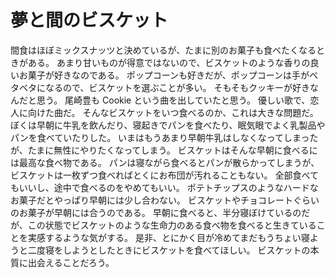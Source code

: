 # 夢と間のビスケット

間食はほぼミックスナッツと決めているが、たまに別のお菓子も食べたくなるときがある。
あまり甘いものが得意ではないので、ビスケットのような香りの良いお菓子が好きなのである。
ポップコーンも好きだが、ポップコーンは手がベタベタになるので、ビスケットを選ぶことが多い。
そもそもクッキーが好きなんだと思う。
尾崎豊も Cookie という曲を出していたと思う。
優しい歌で、恋人に向けた曲だ。
そんなビスケットをいつ食べるのか、これは大きな問題だ。
ぼくは早朝に牛乳を飲んだり、寝起きでパンを食べたり、眠気眼でよく乳製品やパンを食べていたりした。
いまはもうあまり早朝牛乳はしなくなってしまったが、たまに無性にやりたくなってしまう。
ビスケットはそんな早朝に食べるには最高な食べ物である。
パンは寝ながら食べるとパンが散らかってしまうが、ビスケットは一枚ずつ食べればとくにお布団が汚れることもない。
全部食べてもいいし、途中で食べるのをやめてもいい。
ポテトチップスのようなハードなお菓子だとやっぱり早朝には少し合わない。
ビスケットやチョコレートぐらいのお菓子が早朝には合うのである。
早朝に食べると、半分寝ぼけているのだが、この状態でビスケットのような生命力のある食べ物を食べると生きていることを実感するような気がする。
是非、とにかく目が冷めてまだもうちょい寝ようと二度寝をしようとしたときにビスケットを食べてほしい。
ビスケットの本質に出会えることだろう。